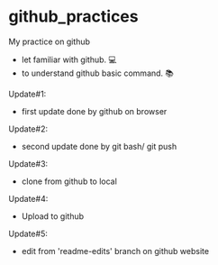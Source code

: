 # github_practices
My practice on github
  * let familiar with github. :computer:
  * to understand github basic command. :books:

Update#1:
  * first update done by github on browser

Update#2:
  * second update done by git bash/ git push
  
Update#3:
  * clone from github to local

Update#4:
  * Upload to github
  
Update#5:
  * edit from 'readme-edits' branch on github website
